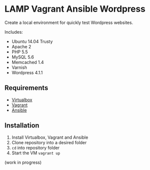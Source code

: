 # LAMP Vagrant Ansible Wordpress

Create a local environment for quickly test Wordpress websites.

Includes:
- Ubuntu 14.04 Trusty
- Apache 2
- PHP 5.5
- MySQL 5.6
- Memcached 1.4
- Varnish
- Wordpress 4.1.1

## Requirements
- [Virtualbox](https://www.virtualbox.org/wiki/Downloads)
- [Vagrant](http://www.vagrantup.com/downloads.html)
- [Ansible](http://docs.ansible.com/intro_installation.html)

## Installation
1. Install Virtualbox, Vagrant and Ansible
2. Clone repository into a desired folder
3. ```cd``` into repository folder
4. Start the VM ```vagrant up```

(work in progress)
